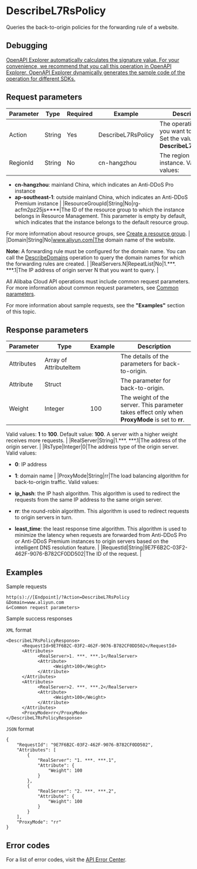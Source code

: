# DescribeL7RsPolicy

Queries the back-to-origin policies for the forwarding rule of a website.

## Debugging

[OpenAPI Explorer automatically calculates the signature value. For your convenience, we recommend that you call this operation in OpenAPI Explorer. OpenAPI Explorer dynamically generates the sample code of the operation for different SDKs.](https://api.aliyun.com/#product=ddoscoo&api=DescribeL7RsPolicy&type=RPC&version=2020-01-01)

## Request parameters

|Parameter|Type|Required|Example|Description|
|---------|----|--------|-------|-----------|
|Action|String|Yes|DescribeL7RsPolicy|The operation that you want to perform. Set the value to **DescribeL7RsPolicy**. |
|RegionId|String|No|cn-hangzhou|The region ID of the instance. Valid values:

-   **cn-hangzhou**: mainland China, which indicates an Anti-DDoS Pro instance
-   **ap-southeast-1**: outside mainland China, which indicates an Anti-DDoS Premium instance |
|ResourceGroupId|String|No|rg-acfm2pz25js\*\*\*\*|The ID of the resource group to which the instance belongs in Resource Management. This parameter is empty by default, which indicates that the instance belongs to the default resource group.

For more information about resource groups, see [Create a resource group](~~94485~~). |
|Domain|String|No|www.aliyun.com|The domain name of the website.

**Note:** A forwarding rule must be configured for the domain name. You can call the [DescribeDomains](~~91724~~) operation to query the domain names for which the forwarding rules are created. |
|RealServers.N|RepeatList|No|1.\*\*\*. \*\*\*.1|The IP address of origin server N that you want to query. |

All Alibaba Cloud API operations must include common request parameters. For more information about common request parameters, see [Common parameters](~~157269~~).

For more information about sample requests, see the **"Examples"** section of this topic.

## Response parameters

|Parameter|Type|Example|Description|
|---------|----|-------|-----------|
|Attributes|Array of AttributeItem| |The details of the parameters for back-to-origin. |
|Attribute|Struct| |The parameter for back-to-origin. |
|Weight|Integer|100|The weight of the server. This parameter takes effect only when **ProxyMode** is set to **rr**.

Valid values: **1** to **100**. Default value: **100**. A server with a higher weight receives more requests. |
|RealServer|String|1.\*\*\*. \*\*\*.1|The address of the origin server. |
|RsType|Integer|0|The address type of the origin server. Valid values:

-   **0**: IP address
-   **1**: domain name |
|ProxyMode|String|rr|The load balancing algorithm for back-to-origin traffic. Valid values:

-   **ip\_hash**: the IP hash algorithm. This algorithm is used to redirect the requests from the same IP address to the same origin server.
-   **rr**: the round-robin algorithm. This algorithm is used to redirect requests to origin servers in turn.
-   **least\_time**: the least response time algorithm. This algorithm is used to minimize the latency when requests are forwarded from Anti-DDoS Pro or Anti-DDoS Premium instances to origin servers based on the intelligent DNS resolution feature. |
|RequestId|String|9E7F6B2C-03F2-462F-9076-B782CF0DD502|The ID of the request. |

## Examples

Sample requests

```
http(s)://[Endpoint]/?Action=DescribeL7RsPolicy
&Domain=www.aliyun.com
&<Common request parameters>
```

Sample success responses

`XML` format

```
<DescribeL7RsPolicyResponse>
      <RequestId>9E7F6B2C-03F2-462F-9076-B782CF0DD502</RequestId>
      <Attributes>
            <RealServer>1. ***. ***.1</RealServer>
            <Attribute>
                  <Weight>100</Weight>
            </Attribute>
      </Attributes>
      <Attributes>
            <RealServer>2. ***. ***.2</RealServer>
            <Attribute>
                  <Weight>100</Weight>
            </Attribute>
      </Attributes>
      <ProxyMode>rr</ProxyMode>
</DescribeL7RsPolicyResponse>
```

`JSON` format

```
{
    "RequestId": "9E7F6B2C-03F2-462F-9076-B782CF0DD502",
    "Attributes": [
        {
            "RealServer": "1. ***. ***.1",
            "Attribute": {
                "Weight": 100
            }
        },
        {
            "RealServer": "2. ***. ***.2",
            "Attribute": {
                "Weight": 100
            }
        }
    ],
    "ProxyMode": "rr"
}
```

## Error codes

For a list of error codes, visit the [API Error Center](https://error-center.alibabacloud.com/status/product/ddoscoo).

